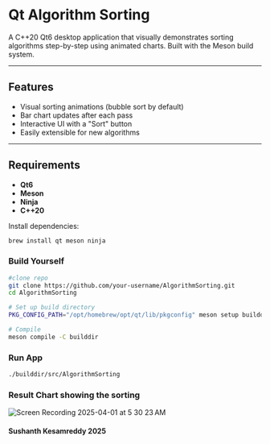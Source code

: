 # Qt Algorithm Sorting

A C++20 Qt6 desktop application that visually demonstrates sorting algorithms step-by-step using animated charts. Built with the Meson build system.

---

## Features

- Visual sorting animations (bubble sort by default)
- Bar chart updates after each pass
- Interactive UI with a "Sort" button
- Easily extensible for new algorithms
---

## Requirements

- **Qt6**
- **Meson**
- **Ninja**
- **C++20**

Install dependencies:

```bash
brew install qt meson ninja
```

### Build Yourself
``` bash
#clone repo
git clone https://github.com/your-username/AlgorithmSorting.git
cd AlgorithmSorting
```
```bash
# Set up build directory
PKG_CONFIG_PATH="/opt/homebrew/opt/qt/lib/pkgconfig" meson setup builddir --buildtype=debug
```
```bash
# Compile
meson compile -C builddir
```
### Run App
```bash
./builddir/src/AlgorithmSorting
```

### Result Chart showing the sorting
![Screen Recording 2025-04-01 at 5 30 23 AM](https://github.com/user-attachments/assets/2d4d8896-c451-40ae-a421-db9413e6ebee)

#### Sushanth Kesamreddy 2025

